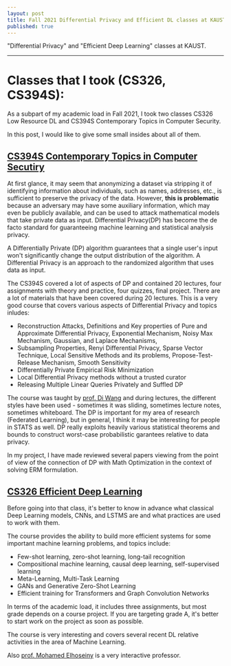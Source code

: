 ```yaml
---
layout: post
title: Fall 2021 Differential Privacy and Efficient DL classes at KAUST as CEMSE/CS Ph.D.
published: true
---
```


"Differential Privacy" and "Efficient Deep Learning" classes at KAUST.

---

# Classes that I took (CS326, CS394S):

As a subpart of my academic load in Fall 2021, I took two classes CS326 Low Resource DL and CS394S Contemporary Topics in Computer Security.

In this post, I would like to give some small insides about all of them.

## [CS394S Contemporary Topics in Computer Secutiry](https://registrar-programguide.kaust.edu.sa/Courses/CS-Computer-Science/300/CS-394)

At first glance, it may seem that anonymizing a dataset via stripping it of identifying information about individuals, such as names, addresses, etc., is sufficient to preserve
the privacy of the data. However, **this is problematic** because an adversary may have some auxiliary information, which may even be publicly available, and can be used to
attack mathematical models that take private data as input. Differential Privacy(DP) has become the de facto standard for guaranteeing machine learning and statistical analysis privacy. 

A Differentially Private (DP) algorithm guarantees that a single user's input won't significantly change the output distribution of the algorithm. 
A Differential Privacy is an approach to the randomized algorithm that uses data as input. 

The CS394S covered a lot of aspects of DP and contained 20 lectures, four assignments with theory and practice, four quizzes, final project.
There are a lot of materials that have been covered during 20 lectures. This is a very good course that covers various aspects of Differential Privacy and topics inludes:
* Reconstruction Attacks, Definitions and Key properties of Pure and Approximate Differential Privacy, Exponential Mechanism, Noisy Max Mechanism, Gaussian, and Laplace Mechanisms,
* Subsampling Properties, Renyi Differential Privacy, Sparse Vector Technique, Local Sensitive Methods and its problems, Propose-Test-Release Mechanism, Smooth Sensitivity
* Differentially Private Empirical Risk Minimization
* Local Differential Privacy methods without a trusted curator
* Releasing Multiple Linear Queries Privately and Suffled DP


The course was taught by [prof. Di Wang](https://www.kaust.edu.sa/en/study/faculty/di-wang) and during lectures, the different styles have been used - sometimes it was sliding, sometimes lecture notes, sometimes whiteboard.
The DP is important for my area of research (Federated Learning), but in general, I think it may be interesting for people in STATS as well.
DP really exploits heavily various statistical theorems and bounds to construct worst-case probabilistic garantees relative to data privacy.

In my project, I have made reviewed several papers viewing from the point of view of the connection of DP with Math Optimization in the context of solving ERM formulation.

## [CS326 Efficient Deep Learning](https://registrar-programguide.kaust.edu.sa/en/Courses/CS-Computer-Science/300/CS-326)

Before going into that class, it's better to know in advance what classical Deep Learning models, CNNs, and LSTMS are and what practices are used to work with them.

The course provides the ability to build more efficient systems for some important machine learning problems, and topics include:

* Few-shot learning, zero-shot learning, long-tail recognition
* Compositional machine learning, causal deep learning, self-supervised learning
* Meta-Learning, Multi-Task Learning
* GANs and Generative Zero-Shot Learning
* Efficient training for Transformers and Graph Convolution Networks

In terms of the academic load, it includes three assignments, but most grade depends on a course project. If you are targeting grade A, it's better to start work on the project as soon as possible.

The course is very interesting and covers several recent DL relative activities in the area of Machine Learning.

Also [prof. Mohamed Elhoseiny](https://www.kaust.edu.sa/en/study/faculty/mohamed-elhoseiny) is a very interactive professor.
